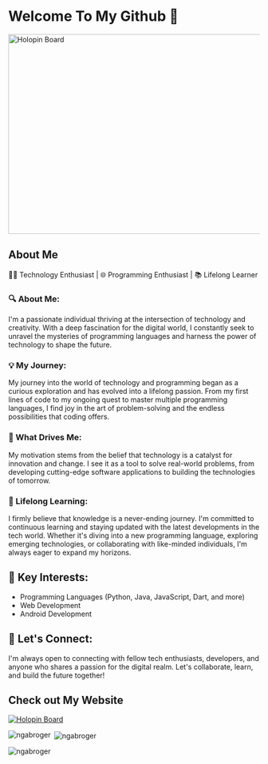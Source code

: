 # Welcome To My Github 👋

<img src="https://github.com/ngabroger/ngabroger/blob/main/project.gif" alt="Holopin Board" width="1200" height="400">


## About Me

👩‍💻 Technology Enthusiast | 🌐 Programming Enthusiast | 📚 Lifelong Learner

### 🔍 About Me:

I'm a passionate individual thriving at the intersection of technology and creativity. With a deep fascination for the digital world, I constantly seek to unravel the mysteries of programming languages and harness the power of technology to shape the future.

### 💡 My Journey:

My journey into the world of technology and programming began as a curious exploration and has evolved into a lifelong passion. From my first lines of code to my ongoing quest to master multiple programming languages, I find joy in the art of problem-solving and the endless possibilities that coding offers.

### 🚀 What Drives Me:

My motivation stems from the belief that technology is a catalyst for innovation and change. I see it as a tool to solve real-world problems, from developing cutting-edge software applications to building the technologies of tomorrow.

### 🌟 Lifelong Learning:

I firmly believe that knowledge is a never-ending journey. I'm committed to continuous learning and staying updated with the latest developments in the tech world. Whether it's diving into a new programming language, exploring emerging technologies, or collaborating with like-minded individuals, I'm always eager to expand my horizons.

## 📌 Key Interests:

- Programming Languages (Python, Java, JavaScript, Dart, and more)
- Web Development
- Android Development

## 📧 Let's Connect:

I'm always open to connecting with fellow tech enthusiasts, developers, and anyone who shares a passion for the digital realm. Let's collaborate, learn, and build the future together!

## Check out My Website
[<img src="https://camo.githubusercontent.com/58b8b41ca6841343e98a68ac4b98df3c22be652e386291544ebaf90094ff8835/68747470733a2f2f696d672e736869656c64732e696f2f62616467652f506f7274666f6c696f2d3235354536333f7374796c653d666f722d7468652d6261646765266c6f676f3d41626f75742e6d65266c6f676f436f6c6f723d7768697465" alt="Holopin Board" >](https://ngabroger.github.io)




<p><img align="left" src="https://github-readme-stats.vercel.app/api/top-langs?username=ngabroger&show_icons=true&locale=en&layout=compact" alt="ngabroger" /></p>

<p>&nbsp;<img align="center" src="https://github-readme-stats.vercel.app/api?username=ngabroger&show_icons=true&locale=en" alt="ngabroger" /></p>

<p><img align="center" src="https://github-readme-streak-stats.herokuapp.com/?user=ngabroger" alt="ngabroger" /></p>
